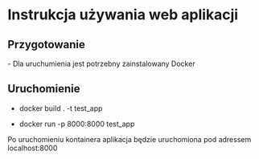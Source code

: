 <h1>Instrukcja używania web aplikacji</h1>

<h2>Przygotowanie</h2>
- Dla uruchumienia jest potrzebny zainstalowany Docker

<h2>Uruchomienie</h2>

- docker build . -t test_app

- docker run -p 8000:8000 test_app

Po uruchomieniu kontainera aplikacja będzie uruchomiona pod adressem localhost:8000
